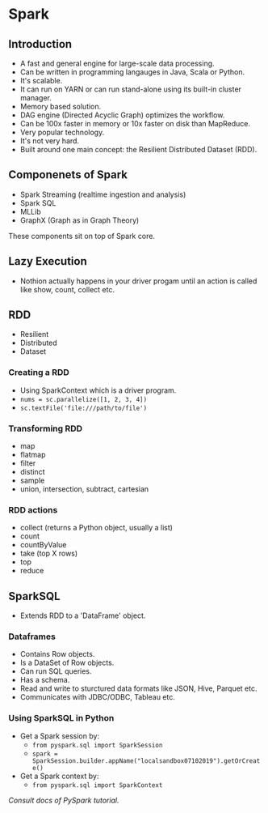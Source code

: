 # Spark

## Introduction

- A fast and general engine for large-scale data processing.
- Can be written in programming langauges in Java, Scala or Python.
- It's scalable.
- It can run on YARN or can run stand-alone using its built-in cluster manager.
- Memory based solution.
- DAG engine (Directed Acyclic Graph) optimizes the workflow.
- Can be 100x faster in memory or 10x faster on disk than MapReduce.
- Very popular technology.
- It's not very hard.
- Built around one main concept: the Resilient Distributed Dataset (RDD).
  
## Componenets of Spark

- Spark Streaming (realtime ingestion and analysis)
- Spark SQL
- MLLib
- GraphX (Graph as in Graph Theory)

These components sit on top of Spark core.

## Lazy Execution

- Nothion actually happens in your driver progam until an action is called like show, count, collect etc.

## RDD

- Resilient
- Distributed
- Dataset

### Creating a RDD

- Using SparkContext which is a driver program.
- `nums = sc.parallelize([1, 2, 3, 4])`
- `sc.textFile('file:///path/to/file')`

### Transforming RDD

- map
- flatmap
- filter
- distinct
- sample
- union, intersection, subtract, cartesian

### RDD actions

- collect (returns a Python object, usually a list)
- count
- countByValue
- take (top X rows)
- top
- reduce

## SparkSQL

- Extends RDD to a 'DataFrame' object.

### Dataframes

- Contains Row objects.
- Is a DataSet of Row objects.
- Can run SQL queries.
- Has a schema.
- Read and write to sturctured data formats like JSON, Hive, Parquet etc.
- Communicates with JDBC/ODBC, Tableau etc.

### Using SparkSQL in Python

- Get a Spark session by:
  - `from pyspark.sql import SparkSession`
  - `spark = SparkSession.builder.appName("localsandbox07102019").getOrCreate()` 
- Get a Spark context by:
  - `from pyspark.sql import SparkContext`

_Consult docs of PySpark tutorial._
